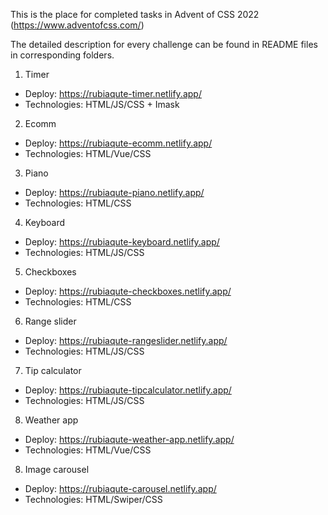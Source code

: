 This is the place for completed tasks in Advent of CSS 2022 (https://www.adventofcss.com/)

The detailed description for every challenge can be found in README files in corresponding folders.

1. Timer
- Deploy: https://rubiaqute-timer.netlify.app/
- Technologies: HTML/JS/CSS + Imask

2. Ecomm
- Deploy: https://rubiaqute-ecomm.netlify.app/
- Technologies: HTML/Vue/CSS

3. Piano
- Deploy: https://rubiaqute-piano.netlify.app/
- Technologies: HTML/CSS

4. Keyboard
- Deploy: https://rubiaqute-keyboard.netlify.app/
- Technologies: HTML/JS/CSS

5. Checkboxes
- Deploy: https://rubiaqute-checkboxes.netlify.app/
- Technologies: HTML/CSS

6. Range slider
- Deploy: https://rubiaqute-rangeslider.netlify.app/
- Technologies: HTML/JS/CSS

7. Tip calculator
- Deploy: https://rubiaqute-tipcalculator.netlify.app/
- Technologies: HTML/JS/CSS

8. Weather app
- Deploy: https://rubiaqute-weather-app.netlify.app/
- Technologies: HTML/Vue/CSS

8. Image carousel
- Deploy: https://rubiaqute-carousel.netlify.app/
- Technologies: HTML/Swiper/CSS
